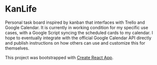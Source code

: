 # KanLife

Personal task board inspired by kanban that interfaces with Trello and Google Calendar. It is currently in working condition for my specific use cases, with a Google Script syncing the scheduled cards to my calendar. I hope to eventually integrate with the official Google Calendar API directly and publish instructions on how others can use and customize this for themselves.

This project was bootstrapped with [Create React App](https://github.com/facebookincubator/create-react-app).
